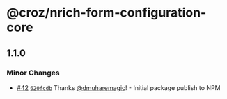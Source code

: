 # @croz/nrich-form-configuration-core

## 1.1.0

### Minor Changes

- [#42](https://github.com/croz-ltd/nrich-frontend/pull/42) [`620fcdb`](https://github.com/croz-ltd/nrich-frontend/commit/620fcdbe526c8f616547b02785d720e6b0a4f4fd) Thanks [@dmuharemagic](https://github.com/dmuharemagic)! - Initial package publish to NPM
